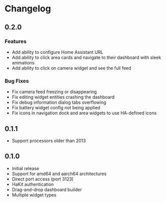 # Changelog

## 0.2.0

### Features
- Add ability to configure Home Assistant URL
- Add ability to click area cards and navigate to their dashboard with sleek animations
- Add ability to click on camera widget and see the full feed

### Bug Fixes
- Fix camera feed freezing or disappearing
- Fix editing widget entities crashing the dashboard
- Fix debug information dialog tabs overflowing
- Fix battery widget config not being applied
- Fix icons in navigation dock and area widgets to use HA-defined icons

## 0.1.1
- Support processors older than 2013

## 0.1.0

- Initial release
- Support for amd64 and aarch64 architectures
- Direct port access (port 3123)
- HaKit authentication
- Drag-and-drop dashboard builder
- Multiple widget types
